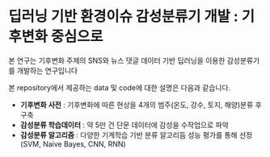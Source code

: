 # 딥러닝 기반 환경이슈 감성분류기 개발 : 기후변화 중심으로
  
  본 연구는 기후변화 주제의 SNS와 뉴스 댓글 데이터 기반 딥러닝을 이용한 감성분류기를 개발하는 연구입니다
  
  본 repository에서 제공하는 data 및 code에 대한 설명은 다음과 같습니다.
  
  
 - **기후변화 사전** : 기후변화에 따른 현상을 4개의 범주(온도, 강수, 토지, 해양)분류 후 구축
 - **감성분류 학습데이터** : 약 5만 건 단문 데이터에 감성을 수작업으로 파악 
 - **감성분류 알고리즘** : 다양한 기계학습 기반 분류 알고리듬 성능 평가를 통해 선정 (SVM, Naive Bayes, CNN, RNN)
